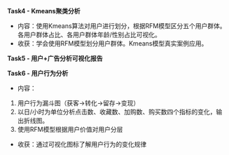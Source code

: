 **Task4 - Kmeans聚类分析**
- 内容：使用Kmeans算法对用户进行划分，根据RFM模型区分五个用户群体。各用户群体占比、各用户群体年龄/性别占比可视化。
- 收获：学会使用RFM模型划分用户群体。Kmeans模型真实案例应用。

**Task5 - 用户+广告分析可视化报告**

**Task6 - 用户行为分析**
- 内容：
1. 用户行为漏斗图（获客->转化->留存->变现）
2. 以日/小时为单位分析点击数、收藏数、加购数、购买数四个指标的变化，输出折线图。
3. 使用RFM模型根据用户价值对用户分层
- 收获：通过可视化图标了解用户行为的变化规律
